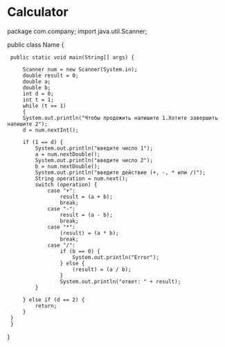 # Calculator
package com.company;
import java.util.Scanner;


 public class Name {

     public static void main(String[] args) {

         Scanner num = new Scanner(System.in);
         double result = 0;
         double a;
         double b;
         int d = 0;
         int t = 1;
         while (t == 1)
         {
         System.out.println("Чтобы продожить напишите 1.Хотите завершить напишите 2");
         d = num.nextInt();

         if (1 == d) {
             System.out.println("введите число 1");
             a = num.nextDouble();
             System.out.println("введите число 2");
             b = num.nextDouble();
             System.out.println("введите действие (+, -, * или /)");
             String operation = num.next();
             switch (operation) {
                 case "+":
                     result = (a + b);
                     break;
                 case "-":
                     result = (a - b);
                     break;
                 case "*":
                     (result) = (a * b);
                     break;
                 case "/":
                     if (b == 0) {
                         System.out.println("Error");
                     } else {
                         (result) = (a / b);
                     }
                     System.out.println("ответ: " + result);
             }

         } else if (d == 2) {
             return;
         }
     }
     }
 }
